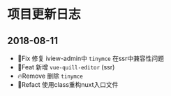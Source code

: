 # 项目更新日志

## 2018-08-11

* 🐛Fix     修复 iview-admin中 `tinymce` 在ssr中兼容性问题
* 🚀Feat    新增 `vue-quill-editor` (ssr)
* 🔥Remove  删除 `tinymce`
* 🔨Refact  使用class重构nuxt入口文件